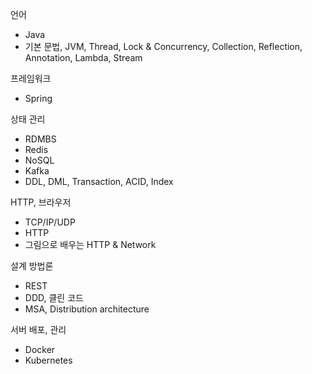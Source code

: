 언어
- Java 
- 기본 문법, JVM, Thread, Lock & Concurrency, Collection, Reflection, Annotation, Lambda, Stream

프레임워크
- Spring

상태 관리
- RDMBS
- Redis
- NoSQL
- Kafka
- DDL, DML, Transaction, ACID, Index

HTTP, 브라우저
- TCP/IP/UDP
- HTTP 
- 그림으로 배우는 HTTP & Network

설계 방법론
- REST
- DDD, 클린 코드
- MSA, Distribution architecture

서버 배포, 관리
- Docker
- Kubernetes

